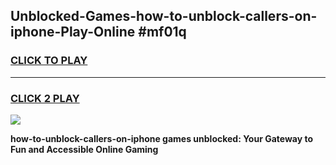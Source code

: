 
## Unblocked-Games-how-to-unblock-callers-on-iphone-Play-Online #mf01q
<h3>
<a href="https://news.freeplayer.one?title=how-to-unblock-callers-on-iphone&ref=3">CLICK TO PLAY</a></h3>
<hr>

<h3>
<a href="https://news.freeplayer.one?title=how-to-unblock-callers-on-iphone&ref=3">CLICK 2 PLAY</a>
  
</h3>

<a href="https://news.freeplayer.one?title=how-to-unblock-callers-on-iphone&ref=3"><img src="https://clearcache.store/games.png"></a>


**how-to-unblock-callers-on-iphone games unblocked: Your Gateway to Fun and Accessible Online Gaming**
